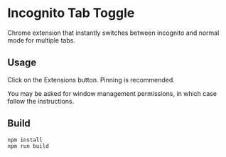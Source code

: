 # Incognito Tab Toggle

Chrome extension that instantly switches between incognito and normal mode for multiple tabs.

## Usage

Click on the Extensions button. Pinning is recommended.

You may be asked for window management permissions, in which case follow the instructions.

## Build

```
npm install
npm run build
```
